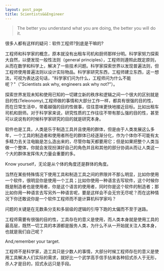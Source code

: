 ```yaml
---  
layout: post_page
title: Scientists&&Engineer
---  
```


>The better you understand what you are doing, the better you will do it.

很多人都有这样的疑问：软件工程师?到底是干嘛的?

工程师和科学家的概念，原本就没有出租车司机和厨师那样分明。科学家努力探索大自然，以便发现一般性法则（general principles），工程师则遵照此既定原则，从而在数学和科学上，解决了一些技术问题。科学家探索世界以发现普遍法则，但工程师使用普遍法则以设计实际物品。科学家研究东西，工程师建立东西，这一想法，可视为表达这句话，"科学家们问为什么，工程师问为什么不能呢？"（"Scientists ask why, engineers ask why not?"）。

探索世界发现未知和使用已知的一切建立新的秩序和逻辑之间一个很大的区别就是目的性(Teleonomy),工程师做的事情和大部分工作一样，都具有很强的目的性，而在日常生活中，带着越强的目的性做事，往往意味更快地接近目标。比如出租车司机和厨师。对于科学家来说，研究性质的工作往往不带有那么强的目的性，甚至可以说说有的时候科学家研究的目的就是研究本身。

软件也是工具，人类是乐于制造工具并且使用的群体，但是由于人类发展这么多年，一个工具的制造者和使用者所在的群体已经逐渐分化，作为个体你不可能有太多精力去关注电脑是怎么造出来的，尽管你每天都要用它；但是如果把整个人类当做一个整体，你就会发现扮演好自己的角色并且和其他的部分协调从而让人类这一个大的群体发挥伟大力量会重要的多。

Know yourself，无论是从个体的角度还是群体的角度。

当然在某些特殊情况下使用工具和制造工具之间的界限并不那么明显，比如你使用一个软件，很明显你是使用一个工具；比如你使用一种语言去写软件，这个时候你既是制造者也是使用者，你是这个语言的使用者，同时你是这个软件的制造者；那比如你用一种语言去写另外一种语言呢，要是这样会不会无穷无尽呢？而在这种情况下你还敢说你是一个软件工程师而不是计算机科学家吗？

问题的关键是在无数条分支和多层级的逻辑的引导下跑的太偏而不至于迷路。

工程师需要有很强的目的性，工具存在的意义是使用，而人类本身就是使用工具的最高层，既然一切工具的本源都是服务人类，为什么不从一开始就关注人类本身，也就是我们自己呢？

And,remember your target.

工程师不是科学家，造工具只是少数人的事情，大部分时候工程师存在的意义是使用工具解决人们实际的需求，就好比一个武学高手信手拈来各种招式杀人于无形，杀人才是目的，招式永远只是手段。






